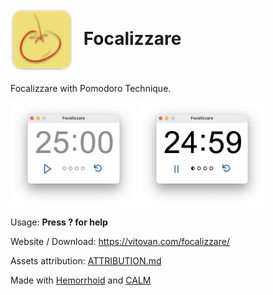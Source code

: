 # <img style="vertical-align:middle;margin-right:10px;" width="100" alt="Focalizzare" src="./images/icon-head.png"> Focalizzare

Focalizzare with Pomodoro Technique.

<img width="40%" alt="Focalizzare Paused" src="./images/25-minutes.png"> <img width="40%" alt="Focalizzare Running" src="./images/24-minutes.png">

Usage: **Press ? for help**



Website / Download: https://vitovan.com/focalizzare/

Assets attribution: [ATTRIBUTION.md](assets/ATTRIBUTION.md)



Made with [Hemorrhoid](https://en.wikipedia.org/wiki/Hemorrhoid) and [CALM](https://github.com/VitoVan/calm)

